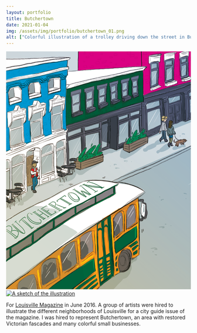 ```yaml
---
layout: portfolio
title: Butchertown
date: 2021-01-04
img: /assets/img/portfolio/butchertown_01.png
alt: ["Colorful illustration of a trolley driving down the street in Butchertown, Louisville."]
---
```


<p><a href="/assets/img/portfolio/butchertown_01.png"><img src="/assets/img/portfolio/butchertown_01.png" alt="Colorful illustration of a trolley driving down the street in Butchertown, Louisville."></a>
<br><a href="assets/img/portfolio/butchertown_02.png"><img src="/assets/imt/portfolio/butchertown_02.png" alt="A sketch of the illustration" class="thumb"></a>
</p>

For [Louisville Magazine](https://louisville.com/) in June 2016. A group of artists were hired to illustrate the different neighborhoods of Louisville for a city guide issue of the magazine. I was hired to represent Butchertown, an area with restored Victorian fascades and many colorful small businesses.
